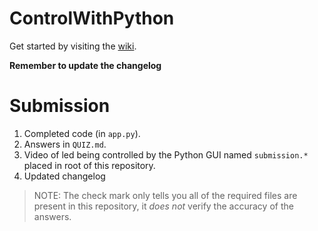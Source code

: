 # ControlWithPython

Get started by visiting the [wiki](https://github.com/ECE-196/ControlWithPython/wiki).

**Remember to update the changelog**

# Submission

1. Completed code (in `app.py`).
1. Answers in `QUIZ.md`.
1. Video of led being controlled by the Python GUI named `submission.*` placed in root of this repository.
1. Updated changelog

> NOTE: The check mark only tells you all of the required files are present in this repository, it _does not_ verify the accuracy of the answers.

